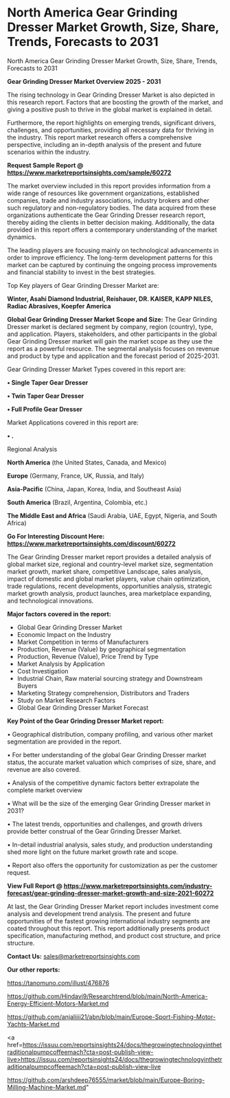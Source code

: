 # North America Gear Grinding Dresser Market Growth, Size, Share, Trends, Forecasts to 2031
North America Gear Grinding Dresser Market Growth, Size, Share, Trends, Forecasts to 2031

<Strong> Gear Grinding Dresser Market Overview 2025 - 2031</strong>

The rising technology in Gear Grinding Dresser Market is also depicted in this research report. Factors that are boosting the growth of the market, and giving a positive push to thrive in the global market is explained in detail.

Furthermore, the report highlights on emerging trends, significant drivers, challenges, and opportunities, providing all necessary data for thriving in the industry. This report market research offers a comprehensive perspective, including an in-depth analysis of the present and future scenarios within the industry.

<strong>Request Sample Report @ <a href=https://www.marketreportsinsights.com/sample/60272>https://www.marketreportsinsights.com/sample/60272</a></strong>

The market overview included in this report provides information from a wide range of resources like government organizations, established companies, trade and industry associations, industry brokers and other such regulatory and non-regulatory bodies. The data acquired from these organizations authenticate the Gear Grinding Dresser research report, thereby aiding the clients in better decision making. Additionally, the data provided in this report offers a contemporary understanding of the market dynamics.

The leading players are focusing mainly on technological advancements in order to improve efficiency. The long-term development patterns for this market can be captured by continuing the ongoing process improvements and financial stability to invest in the best strategies.

Top Key players of Gear Grinding Dresser Market are:

<strong>Winter, Asahi Diamond Industrial, Reishauer, DR. KAISER, KAPP NILES, Radiac Abrasives, Koepfer America</strong>

<strong><b>Global Gear Grinding Dresser Market Scope and Size:</b></strong>
The Gear Grinding Dresser market is declared segment by company, region (country), type, and application. Players, stakeholders, and other participants in the global Gear Grinding Dresser market will gain the market scope as they use the report as a powerful resource. The segmental analysis focuses on revenue and product by type and application and the forecast period of 2025-2031.

Gear Grinding Dresser Market Types covered in this report are:

<strong>• Single Taper Gear Dresser

• Twin Taper Gear Dresser

• Full Profile Gear Dresser</strong>

Market Applications covered in this report are:

<strong>• .</strong> 

Regional Analysis

<strong>North America</strong> (the United States, Canada, and Mexico)

<strong>Europe</strong> (Germany, France, UK, Russia, and Italy)

<strong>Asia-Pacific</strong> (China, Japan, Korea, India, and Southeast Asia)

<strong>South America</strong> (Brazil, Argentina, Colombia, etc.)

<strong>The Middle East and Africa</strong> (Saudi Arabia, UAE, Egypt, Nigeria, and South Africa)

<strong>Go For Interesting Discount Here: <a href=https://www.marketreportsinsights.com/discount/60272>https://www.marketreportsinsights.com/discount/60272</a></strong>

The Gear Grinding Dresser market report provides a detailed analysis of global market size, regional and country-level market size, segmentation market growth, market share, competitive Landscape, sales analysis, impact of domestic and global market players, value chain optimization, trade regulations, recent developments, opportunities analysis, strategic market growth analysis, product launches, area marketplace expanding, and technological innovations.

<strong><b>Major factors covered in the report:</b></strong>
<ul>
  <li>Global Gear Grinding Dresser Market </li>
  <li>Economic Impact on the Industry</li>
  <li>Market Competition in terms of Manufacturers</li>
  <li>Production, Revenue (Value) by geographical segmentation</li>
  <li>Production, Revenue (Value), Price Trend by Type</li>
  <li>Market Analysis by Application</li>
  <li>Cost Investigation</li>
  <li>Industrial Chain, Raw material sourcing strategy and Downstream Buyers</li>
  <li>Marketing Strategy comprehension, Distributors and Traders</li>
  <li>Study on Market Research Factors</li>
  <li>Global Gear Grinding Dresser Market Forecast</li>
</ul>

<strong><b>Key Point of the Gear Grinding Dresser Market report:</b></strong>

• Geographical distribution, company profiling, and various other market segmentation are provided in the report.

• For better understanding of the global Gear Grinding Dresser market status, the accurate market valuation which comprises of size, share, and revenue are also covered.

• Analysis of the competitive dynamic factors better extrapolate the complete market overview

• What will be the size of the emerging Gear Grinding Dresser market in 2031?

• The latest trends, opportunities and challenges, and growth drivers provide better construal of the Gear Grinding Dresser Market.

• In-detail industrial analysis, sales study, and production understanding shed more light on the future market growth rate and scope.

• Report also offers the opportunity for customization as per the customer request.

<strong><b>View Full Report @ <a href=https://www.marketreportsinsights.com/industry-forecast/gear-grinding-dresser-market-growth-and-size-2021-60272>https://www.marketreportsinsights.com/industry-forecast/gear-grinding-dresser-market-growth-and-size-2021-60272</a></b></strong>


At last, the Gear Grinding Dresser Market report includes investment come analysis and development trend analysis. The present and future opportunities of the fastest growing international industry segments are coated throughout this report. This report additionally presents product specification, manufacturing method, and product cost structure, and price structure.

<strong>Contact Us:</strong>
sales@marketreportsinsights.com

<strong>Our other reports:</strong>

<a href=https://tanomuno.com/illust/476876>https://tanomuno.com/illust/476876</a>

<a href=https://github.com/Hindavi9/Researchtrend/blob/main/North-America-Energy-Efficient-Motors-Market.md>https://github.com/Hindavi9/Researchtrend/blob/main/North-America-Energy-Efficient-Motors-Market.md</a>

<a href=https://github.com/anjaliiii21/abn/blob/main/Europe-Sport-Fishing-Motor-Yachts-Market.md>https://github.com/anjaliiii21/abn/blob/main/Europe-Sport-Fishing-Motor-Yachts-Market.md</a>

<a href=https://issuu.com/reportsinsights24/docs/thegrowingtechnologyinthetraditionalpumpcoffeemach?cta=post-publish-view-live>https://issuu.com/reportsinsights24/docs/thegrowingtechnologyinthetraditionalpumpcoffeemach?cta=post-publish-view-live</a>

<a href=https://github.com/arshdeep76555/market/blob/main/Europe-Boring-Milling-Machine-Market.md>https://github.com/arshdeep76555/market/blob/main/Europe-Boring-Milling-Machine-Market.md</a>"

